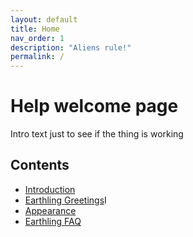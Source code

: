 ```yaml
---
layout: default
title: Home
nav_order: 1
description: "Aliens rule!"
permalink: /
---
```


# Help welcome page
Intro text just to see if the thing is working
## Contents
+ [Introduction](docs/Introduction.md)
+ [Earthling Greetings](docs/GreetingtheEarthlings.md)I
+ [Appearance](docs/Appearance.md)
+ [Earthling FAQ](docs/EarthlingFAQ.md)


